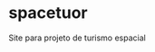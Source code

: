 # spacetuor
Site para projeto de turismo espacial
<!-- 1TDS
CP3 – CSS3/HTML5/JAVASCRIPT
CHECKPOINT 3 - 2022
Regras:
• O CP3 será realizado off-line, para entrega.
• A avaliação será realizada em grupo( obrigatório o grupo do challenger).
• Todos os integrantes devem contribuir.
• Não é permitido utilizar frameworks (frameworks são qualquer biblioteca adicionada
ao projeto que agregue algum tipo de característica já pronta)
Obs: Bibliotecas de ícones e fontes estão liberadas.
Objetivo:
• Criar um mini projeto sobre TURISMO ESPACIAL.
• Criar um repositório no github de nome spacetur, adicione um arquivo readme e
coloque estas instruções no arquivo.
• Clone o repositório.
• O projeto deve ser do tipo HTML5/CSS3/JAVASCRIPT.
• Crie um arquivo index.html.
• Crie um arquivo css chamado estilo.css.
• Crie um arquivo js chamado script.js.
• O projeto se baseia em uma página que trata de turismo espacial, bem no estilo Elon
Musk de ser. As pessoas poderão viajar até o espaço e ter uma visão da terra.
• A página tem uma função de orientação e de captação de usuários.
• Então além do visual agradável a página de possuir um formulário para cadastrar
usuários que estejam inclinados a realizar o tour.
• As informações que devem ser captadas são:
o nome e sobrenome
o email
o cpf
o gênero
o data de nascimento
o campo mensagem com o rótulo (“Qual a sua motivação para a viagem?”)
o O formulário não pode ser submetido com nenhum campo vazio.
o Cada campo deve ser criado com seu tipo específico de dado.
o Ao ser submetidas as informações, estando tudo ok uma mensagem de alerta
deve ser emitida informando que os dados foram cadastrados com sucesso e a
navegação deve ser direcionada para a página inicial(isso se consegue
colocando a página de destino no action)
• O formulário deve ser acessado através de um item de menu chamado [“Contato”].
• O seu dever é criar a página e chegar em um resultado próximo ou igual ao da imagem
abaixo.
Todas as imagens serão disponibilizadas.
Critérios:
• Criação do projeto com arquivos. (5 Pontos)
• Aplicação de boas práticas.( nomenclatura de arquivos, estrutura html e css,
semântica). (15 Pontos)
• Estrutura HTML. (25 Pontos)
• Estilização CSS3. (25 Pontos)
• Controle com Javascript. (30 Pontos)
Estrutura
● Container:
Definir uma <div> como container principal. Determine esse
elemento como classe ou id de nome “container”(*) para
esse elemento. Este deve conter todos os outros elementos.
● Layout:
O layout deve ser dividido em 3(três) áreas.
- Cabeçalho (Determine a classe “cabecalho”(*) para o
<header>).
- Banner (Determine a classe “banner”(*) para o
<section>).
- Rodapé (Determine a classe “rodape”(*) para o <footer>).
● CABEÇALHO
Deve ser adicionada uma imagem(logo-spacetours.png) e
identificada com a classe “logo”.
Adicione um elemento semântico e identifique este com a
classe de “menu”, coloque uma lista com os seguintes itens
dentro deste elemento:
- Home
- Sobre
- Pacotes
- Contato
Cada item deve ser um hyperlink para (#).
● BANNER
Neste elemento deve ser criada uma imagem (banner.jpg).
Abaixo dessa imagem devemos criar uma <div> e
identificar esta com a classe “box”, ela deve conter um
<h1>, um <p> e um <a> respectivamente:
<h1> = “TERRA: SUA LINDA!”
<p> = “Experimente a mudança de paradigma de conhecer o
nosso planeta azul de um novo ponto de vista.”
<a> = “Leia depoimentos.” (O hyperlink deve apontar
para (#) )
● RODAPÉ
Para o rodapé nós vamos ter um <p>, um <smmall> e um <a>
com os respectivos textos onde o smalltag deve ter a
classe “creditos”.
<p> = “2021.Design Responsivo.”
A palavra “Criado por SEU NOME” deve estar entre uma
<small> e o nome Alexandre Carlos deve estar entre um <a>
onde o hyperlink deve apontar para (#).
APRESENTAÇÃO
Todo o trabalho aqui deve ser
realizado no arquivo de css externo
style.css
● Faça o apontamento do arquivo css no HTML.
● Para o body determine os seguintes estilos:
| Tamanho do texto em 12px .
| Familia da fonte - Helvetica Neue, Helvetica, Arial ou
sem serifa.
| Cor do texto #444
● Para a classe container determine os seguintes estilos:
| Largura máxima de 1128px.
● Para todos os elementos <a> determine os seguintes
estilos:
| Cor do texto #00ccff.
| Retire o estilo de hyperlink de todos os elementos.
| Tamanho do texto em 12px .
● Para os todos os parágrafos determine os seguintes
estilos:
| Tamanho do texto 20px.
● Para todos os elementos <a> determine os seguintes
estilos:
| Determine que ao passar o mouse os hyperlinks tenham sua
decoração alterada para underline.
● Para todas as imagens determine os seguintes estilos:
| Largura máxima de 100%;
● Para a classe cabecalho determine os seguintes estilos:
| Largura de 100%.
| Altura de 48px.
| Margem do topo de 40px.
| Margem do rodapé de 40px.
● Para a classe logo determine os seguintes estilos:
| Faça o elemento flutuar para a esquerda.
● Para a classe menu determine os seguintes estilos:
| Faça o elemento flutuar para a direita.
● Para os items da lista determine os seguintes estilos:
| Faça com que a lista flutue para a direita.
| Coloque os itens em linha.
| Tamanho do texto 14px.
| Margem esquerda 24px;
| Margem topo 12px;
| Retire o estilo de lista.
• Para os hyperlinks dos itens da lista determine os
seguintes estilos.
| coloque a fonte do texto em 20px.
| coloque a cor do texto como #999.
● Para a classe banner determine os seguintes estilos:
| Altura 450px.
| Margem rodapé 35px.
| Posição relativa.
● Para a classe caixa determine os seguintes estilos:
| Largura 42.5px.
| Preenchimento superior e inferior de 30px e direito e
esquerdo de 48px.
| Posição absoluta.
| Posição top 48px;
| Fundo com cor rgba(0,0,0,0.5), utilize o sistema de
cores numérico RGBA.
● Para os parágrafos descendentes de caixa determine os
seguintes estilos:
| Tamanho do texto em 20px.
| Cor do texto #fff.
● Para o elemento <h1> determine os seguintes estilos:
| Margem topo 0.
| Margem rodapé 0.
| Tamanho do texto 48px.
| Espessura da fonte de 200.
| Cor do texto #fff.
● Para a classe rodape determine os seguintes estilos:
| Largura 100%.
| Margem rodapé 30px.
| Faça o elemento flutuar para a esquerda.
| Tamanho do texto em 30px;
● Para os parágrafos descendentes da classe rodape determine
os seguintes estilos:
| Margem rodapé 0.
● Para os smalltag descendentes da classe rodape determine
os seguintes estilos:
| Tamanho do texto em 18px.
● Para os hyperlinks descendentes da classe footer determine
os seguintes estilos:
| Tamanho do texto em 1
COMPORTAMENTO
Todo o trabalho aqui deve ser
realizado no arquivo de scripts
externo script.js
● A função principal do Javascript é controlar o formulário,
podendo se estender a outros comportamentos da página.
● Controlar o envio de dados do formulário, ou seja, quando
usuário submeter os dados, realizar a verificação dos
campos.
OBS: Deve ser dada permissão ao usuário alecarlosjesus a esse repositório.
• Compactar o repositório do projeto juntamente com um arquivo txt com o nome
do grupo e nome de cada integrante e rm e submeter para o TEAMs. -->